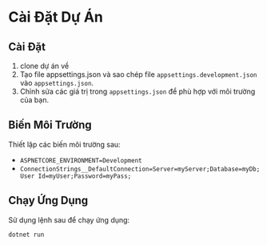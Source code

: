 # Cài Đặt Dự Án

## Cài Đặt

1. clone dự án về
2. Tạo file appsettings.json và sao chép file `appsettings.development.json` vào `appsettings.json`.
3. Chỉnh sửa các giá trị trong `appsettings.json` để phù hợp với môi trường của bạn.

## Biến Môi Trường

Thiết lập các biến môi trường sau:

- `ASPNETCORE_ENVIRONMENT=Development`
- `ConnectionStrings__DefaultConnection=Server=myServer;Database=myDb;User Id=myUser;Password=myPass;`

## Chạy Ứng Dụng

Sử dụng lệnh sau để chạy ứng dụng:

```bash
dotnet run
